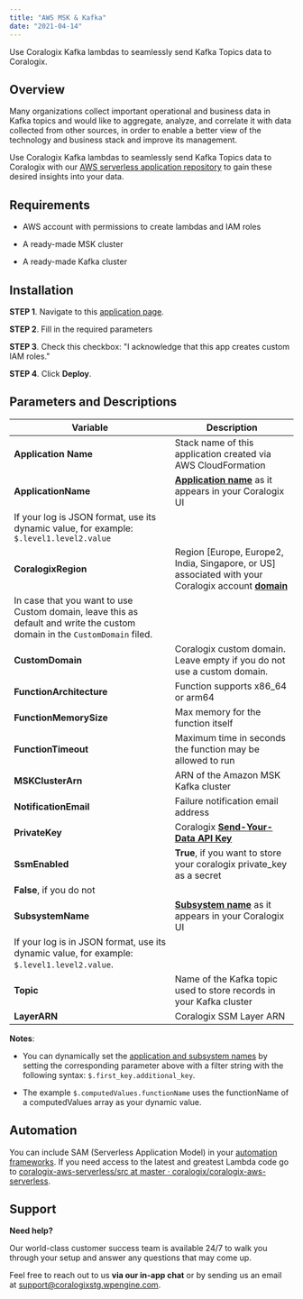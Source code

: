 ```yaml
---
title: "AWS MSK & Kafka"
date: "2021-04-14"
---
```


Use Coralogix Kafka lambdas to seamlessly send Kafka Topics data to Coralogix.

## Overview

Many organizations collect important operational and business data in Kafka topics and would like to aggregate, analyze, and correlate it with data collected from other sources, in order to enable a better view of the technology and business stack and improve its management.

Use Coralogix Kafka lambdas to seamlessly send Kafka Topics data to Coralogix with our [AWS serverless application repository](https://eu-central-1.console.aws.amazon.com/serverlessrepo/home?region=eu-central-1#/available-applications) to gain these desired insights into your data.

## Requirements

- AWS account with permissions to create lambdas and IAM roles

- A ready-made MSK cluster

- A ready-made Kafka cluster

## Installation

**STEP 1**. Navigate to this [application page](https://us-east-1.console.aws.amazon.com/lambda/home?region=us-east-1#/create/app?applicationId=arn:aws:serverlessrepo:eu-central-1:597078901540:applications/Coralogix-MSK).

**STEP 2**. Fill in the required parameters

**STEP 3**. Check this checkbox: "I acknowledge that this app creates custom IAM roles."

**STEP 4**. Click **Deploy**.

## Parameters and Descriptions

| Variable | Description |
| --- | --- |
| **Application Name** | Stack name of this application created via AWS CloudFormation |
| **ApplicationName** | [**Application name**](https://coralogixstg.wpengine.com/docs/application-and-subsystem-names/) as it appears in your Coralogix UI  
If your log is JSON format, use its dynamic value, for example: `$.level1.level2.value` |
| **CoralogixRegion** | Region \[Europe, Europe2, India, Singapore, or US\] associated with your Coralogix account [**domain**](https://coralogixstg.wpengine.com/docs/coralogix-domain/)  
In case that you want to use Custom domain, leave this as default and write the custom domain in the `CustomDomain` filed. |
| **CustomDomain** | Coralogix custom domain. Leave empty if you do not use a custom domain. |
| **FunctionArchitecture** | Function supports x86\_64 or arm64 |
| **FunctionMemorySize** | Max memory for the function itself |
| **FunctionTimeout** | Maximum time in seconds the function may be allowed to run |
| **MSKClusterArn** | ARN of the Amazon MSK Kafka cluster |
| **NotificationEmail** | Failure notification email address |
| **PrivateKey** | Coralogix [**Send-Your-Data API Key**](https://coralogixstg.wpengine.com/docs/send-your-data-api-key/) |
| **SsmEnabled** | **True**, if you want to store your coralogix private\_key as a secret  
**False**, if you do not |
| **SubsystemName** | [**Subsystem name**](https://coralogixstg.wpengine.com/docs/application-and-subsystem-names/) as it appears in your Coralogix UI  
If your log is in JSON format, use its dynamic value, for example: `$.level1.level2.value`. |
| **Topic** | Name of the Kafka topic used to store records in your Kafka cluster |
| **LayerARN** | Coralogix SSM Layer ARN |

**Notes**:

- You can dynamically set the [application and subsystem names](https://coralogixstg.wpengine.com/docs/application-and-subsystem-names/) by setting the corresponding parameter above with a filter string with the following syntax: `$.first_key.additional_key`.

- The example `$.computedValues.functionName` uses the functionName of a computedValues array as your dynamic value.

## Automation

You can include SAM (Serverless Application Model) in your [automation frameworks](https://docs.aws.amazon.com/serverless-application-model/latest/developerguide/serverless-deploying.html). If you need access to the latest and greatest Lambda code go to [coralogix-aws-serverless/src at master · coralogix/coralogix-aws-serverless](https://github.com/coralogix/coralogix-aws-serverless/tree/master/src).

## **Support**

**Need help?**

Our world-class customer success team is available 24/7 to walk you through your setup and answer any questions that may come up.

Feel free to reach out to us **via our in-app chat** or by sending us an email at [support@coralogixstg.wpengine.com](mailto:support@coralogixstg.wpengine.com).

